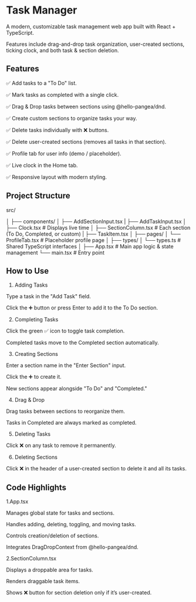 # Task Manager

A modern, customizable task management web app built with React + TypeScript.

Features include drag-and-drop task organization, user-created sections, ticking clock, and both task & section deletion.

## Features

✅ Add tasks to a "To Do" list.

✅ Mark tasks as completed with a single click.

✅ Drag & Drop tasks between sections using @hello-pangea/dnd.

✅ Create custom sections to organize tasks your way.

✅ Delete tasks individually with ❌ buttons.

✅ Delete user-created sections (removes all tasks in that section).

✅ Profile tab for user info (demo / placeholder).

✅ Live clock in the Home tab.

✅ Responsive layout with modern styling.

## Project Structure

src/

│
├── components/
│   ├── AddSectionInput.tsx 
|   ├── AddTaskInput.tsx 
│   ├── Clock.tsx             # Displays live time
│   ├── SectionColumn.tsx     # Each section (To Do, Completed, or custom)
|   ├── TaskItem.tsx
│
├── pages/
│   └── ProfileTab.tsx        # Placeholder profile page
│
├── types/
│   └── types.ts              # Shared TypeScript interfaces
│
├── App.tsx                   # Main app logic & state management
└── main.tsx                  # Entry point


## How to Use

1. Adding Tasks

  Type a task in the "Add Task" field.

  Click the ➕ button or press Enter to add it to the To Do section.

2. Completing Tasks

  Click the green ✅ icon to toggle task completion.

  Completed tasks move to the Completed section automatically.

3. Creating Sections

  Enter a section name in the "Enter Section" input.

  Click the ➕ to create it.

  New sections appear alongside "To Do" and "Completed."

4. Drag & Drop

  Drag tasks between sections to reorganize them.

  Tasks in Completed are always marked as completed.

5. Deleting Tasks

  Click ❌ on any task to remove it permanently.

6. Deleting Sections

  Click ❌ in the header of a user-created section to delete it and all its tasks.

## Code Highlights

1.App.tsx

  Manages global state for tasks and sections.

  Handles adding, deleting, toggling, and moving tasks.

  Controls creation/deletion of sections.

  Integrates DragDropContext from @hello-pangea/dnd.

2.SectionColumn.tsx

  Displays a droppable area for tasks.
  
  Renders draggable task items.
  
  Shows ❌ button for section deletion only if it’s user-created.
